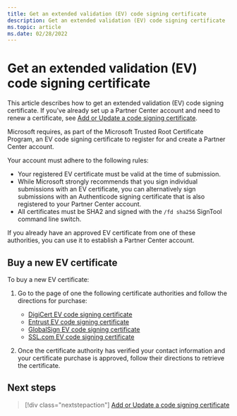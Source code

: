 ```yaml
---
title: Get an extended validation (EV) code signing certificate
description: Get an extended validation (EV) code signing certificate
ms.topic: article
ms.date: 02/28/2022
---
```


# Get an extended validation (EV) code signing certificate

This article describes how to get an extended validation (EV) code signing certificate. If you've already set up a Partner Center account and need to renew a certificate, see [Add or Update a code signing certificate](update-a-code-signing-certificate.md).

Microsoft requires, as part of the Microsoft Trusted Root Certificate Program, an EV code signing certificate to register for and create a Partner Center account.

Your account must adhere to the following rules:

* Your registered EV certificate must be valid at the time of submission.
* While Microsoft strongly recommends that you sign individual submissions with an EV certificate, you can alternatively sign submissions with an Authenticode signing certificate that is also registered to your Partner Center account.
* All certificates must be SHA2 and signed with the `/fd sha256` SignTool command line switch.

If you already have an approved EV certificate from one of these authorities, you can use it to establish a Partner Center account.

## Buy a new EV certificate

To buy a new EV certificate:

1. Go to the page of one the following certificate authorities and follow the directions for purchase:

    * [DigiCert EV code signing certificate](https://www.digicert.com/order/order-1.php)
    * [Entrust EV code signing certificate](https://www.entrustdatacard.com/products/digital-signing-certificates/code-signing-certificates)
    * [GlobalSign EV code signing certificate](https://go.microsoft.com/fwlink/p/?LinkId=620888)
    * [SSL.com EV code signing certificate](https://www.ssl.com/certificates/ev-code-signing/)

1. Once the certificate authority has verified your contact information and your certificate purchase is approved, follow their directions to retrieve the certificate.

## Next steps

> [!div class="nextstepaction"]
> [Add or Update a code signing certificate](update-a-code-signing-certificate.md)

